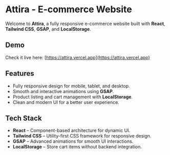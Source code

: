 # Attira - E-commerce Website

Welcome to **Attira**, a fully responsive e-commerce website built with **React**, **Tailwind CSS**, **GSAP**, and **LocalStorage**.

## Demo

Check it live here: [https://attira.vercel.app](https://attira.vercel.app)

## Features

- Fully responsive design for mobile, tablet, and desktop.
- Smooth and interactive animations using **GSAP**.
- Product listing and cart management with **LocalStorage**.
- Clean and modern UI for a better user experience.

## Tech Stack

- **React** – Component-based architecture for dynamic UI.
- **Tailwind CSS** – Utility-first CSS framework for responsive design.
- **GSAP** – Advanced animations for smooth UI interactions.
- **LocalStorage** – Store cart items without backend integration.
